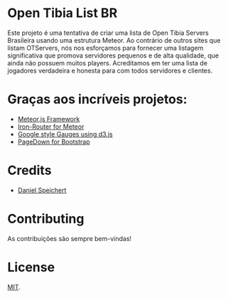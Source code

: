 Open Tibia List BR
======
Este projeto é uma tentativa de criar uma lista de Open Tibia Servers Brasileira usando uma estrutura Meteor.
Ao contrário de outros sites que listam OTServers, nós nos esforçamos para fornecer uma listagem significativa que promova servidores pequenos e de alta qualidade, 
que ainda não possuem muitos players. Acreditamos em ter uma lista de jogadores verdadeira e honesta para com todos servidores e clientes.

Graças aos incríveis projetos:
======
* [Meteor.js Framework](http://meteor.com)
* [Iron-Router for Meteor](https://github.com/EventedMind/iron-router)
* [Google style Gauges using d3.js](http://tomerdoron.blogspot.com/2011/12/google-style-gauges-using-d3js.html)
* [PageDown for Bootstrap](https://github.com/samwillis/pagedown-bootstrap)

Credits
======
* [Daniel Speichert](https://github.com/DSpeichert)

Contributing
=======
As contribuições são sempre bem-vindas!

License
=======
[MIT](LICENSE).

